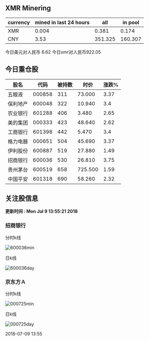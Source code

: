 ## XMR Minering

|currency|mined in last 24 hours|all|in pool|
|---|---|---|---|
|XMR|0.004|0.381|0.174|
|CNY|3.53|351.325|160.307|

今日美元对人民币 6.62	今日xmr对人民币922.05


## 今日重仓股 

|股名|代码|被持数|时价|涨跌%|
|---|---|---|---|---|
|五粮液|000858|311|73.000|3.37|
|保利地产|600048|322|10.940|3.4|
|农业银行|601288|406|3.480|2.65|
|美的集团|000333|423|48.640|2.62|
|工商银行|601398|442|5.470|3.4|
|格力电器|000651|504|45.690|3.37|
|伊利股份|600887|519|27.880|1.49|
|招商银行|600036|530|26.810|3.75|
|贵州茅台|600519|658|725.500|1.59|
|中国平安|601318|690|58.260|2.32|

## 关注股信息
**更新时间 : Mon Jul  9 13:55:21 2018**
### 招商银行 
分时k线

![600036min](http://image.sinajs.cn/newchart/min/n/sh600036.gif)

日k线

![600036day](http://image.sinajs.cn/newchart/daily/n/sh600036.gif)

### 京东方Ａ 
分时k线

![000725min](http://image.sinajs.cn/newchart/min/n/sz000725.gif)

日k线

![000725day](http://image.sinajs.cn/newchart/daily/n/sz000725.gif)

2018-07-09 13:55